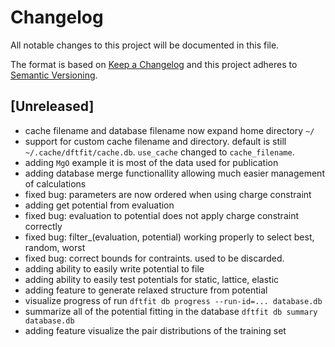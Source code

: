# Changelog

All notable changes to this project will be documented in this file.

The format is based on [Keep a Changelog](http://keepachangelog.com/en/1.0.0/)
and this project adheres to [Semantic Versioning](http://semver.org/spec/v2.0.0.html).

## [Unreleased]

 - cache filename and database filename now expand home directory `~/`
 - support for custom cache filename and directory. default is still
   `~/.cache/dftfit/cache.db`. `use_cache` changed to
   `cache_filename`.
 - adding `MgO` example it is most of the data used for publication
 - adding database merge functionallity allowing much easier management of calculations
 - fixed bug: parameters are now ordered when using charge constraint
 - adding get potential from evaluation
 - fixed bug: evaluation to potential does not apply charge constraint correctly
 - fixed bug: filter_(evaluation, potential) working properly to select best, random, worst
 - fixed bug: correct bounds for contraints. used to be discarded.
 - adding ability to easily write potential to file
 - adding ability to easily test potentials for static, lattice, elastic
 - adding feature to generate relaxed structure from potential
 - visualize progress of run `dftfit db progress --run-id=... database.db`
 - summarize all of the potential fitting in the database `dftfit db summary database.db`
 - adding feature visualize the pair distributions of the training set

